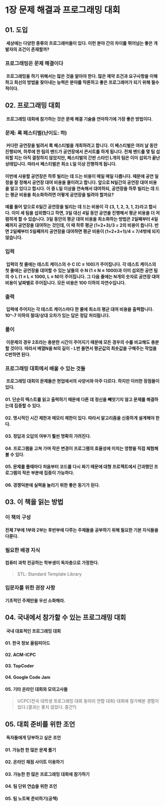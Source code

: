1장 문제 해결과 프로그래밍 대회
=============================

## 01. 도입
#### &nbsp;세상에는 다양한 종류의 프로그래머들이 있다. 이런 분야 간의 차이를 뛰어넘는 좋은 개발자의 조건이 존재할까?

### 프로그래밍은 문제 해결이다
#### &nbsp;프로그래밍을 하기 위해서는 많은 것을 알아야 한다. 많은 제약 조건과 요구사항을 이해하고 최선의 방법을 찾아내는 능력은 분야를 막론하고 좋은 프로그래머가 되기 위해 필수적이다.

## 02. 프로그래밍 대회
#### &nbsp;프로그래밍 대회에 참가하는 것은 문제 해결 기술을 연마하기에 가장 좋은 방법이다.

### 문제: 록 페스티벌(난이도: 하)
#### &nbsp;커다란 공연장을 빌려서 록 페스티벌을 개최하려고 합니다. 이 페스티벌은 여러 날 동안 진행되며, 하루에 한 팀의 밴드가 공연장에서 콘서트를 하게 됩니다. 전체 밴드를 몇 팀 섭외할 지는 아직 결정하지 않았지만, 페스티벌의 간판 스타인 L개의 팀은 이미 섭외가 끝난 상태입니다. 따라서 페스티벌은 최소 L일 이상 진행하게 됩니다.
#### 이번에 사용할 공연장은 하루 빌리는 데 드는 비용이 매일 매일 다릅니다. 때문에 공연 일정을 잘 정해서 공연장 대여 비용을 줄이려고 합니다. 앞으로 N일간의 공연장 대여 비용을 알고 있다고 합시다. 이 중 L일 이상을 연속해서 대여하되, 공연장을 하루 빌리는 데 드는 평균 비용을 최소화하려면 어떻게 공연장을 빌려야 할까요?
#### 예를 들어 앞으로 6일간 공연장을 빌리는 데 드는 비용이 각 {3, 1, 2, 3, 1, 2}라고 합시다. 이미 세 팀을 섭외했다고 하면, 3일 대신 4일 동안 공연을 진행해서 평균 비용을 더 저렴하게 할 수 있습니다. 3일 동안의 평균 대여 비용을 최소화하는 방법은 2일째부터 4일째까지 공연장을 대여하는 것인데, 이 때 하루 평균 (1+2+3)/3 = 2의 비용이 듭니다. 반면 2일째부터 5일째까지 공연장을 대여하면 평균 비용이 (1+2+3+1)/4 = 7/4밖에 되지 않습니다.

### 입력
#### &nbsp;입력의 첫 줄에는 테스트 케이스의 수 C (C ≤ 100)가 주어집니다. 각 테스트 케이스의 첫 줄에는 공연장을 대여할 수 있는 날들의 수 N (1 ≤ N ≤ 1000)과 이미 섭외한 공연 팀의 수 L (1 ≤ L ≤ 1000, L ≤ N)이 주어집니다. 그 다음 줄에는 N개의 숫자로 공연장 대여 비용이 날짜별로 주어집니다. 모든 비용은 100 이하의 자연수입니다.

### 출력
#### &nbsp;입력에 주어지는 각 테스트 케이스마다 한 줄에 최소의 평균 대여 비용을 출력합니다. 10^-7 이하의 절대/상대 오차가 있는 답은 정답 처리됩니다.

### 풀이
#### &nbsp;이문제의 경우 2초라는 충분한 시간이 주어지기 때문에 모든 경우의 수를 비교해도 충분할 것이다. 따라서 배열N을 N의 길이 - L번 돌면서 평균값의 최솟값을 구해주는 작업을 C번하면 된다.

### 프로그래밍 대회에서 배울 수 있는 것들
#### &nbsp;프로그래밍 대회의 문제들은 현업에서의 사양서와 아주 다르다. 하지만 이러한 장점들이 있다.
#### 01. 단순히 텍스트를 읽고 출력하기 때문에 다른 데 정신을 빼앗기지 않고 문제를 해결하는데 집중할 수 있다.
#### 02. 명시적인 시간 제한과 메모리 제한이 있다. 따라서 알고리즘을 신중하게 설계해야 한다.
#### 03. 정답과 오답의 여부가 훨씬 명확히 가려진다.
#### 04. 프로그램을 고쳐 가며 작은 변경이 프로그램의 효율성에 미치는 영향을 직접 체험해 볼 수 있다.
#### 05. 문제를 풀때마다 처음부터 코드를 다시 짜기 때문에 대형 프로젝트에서 간과했던 프로그램의 작은 부분에 집중이 가능하다.
#### 06. 경쟁덕분에 실력을 늘리기 위한 좋은 동기가 된다.

## 03. 이 책을 읽는 방법

### 이 책의 구성
#### 전체 7부에 1부와 2부는 후반부에 다루는 주제들을 공부하기 위해 필요한 기본 지식들을 다룬다.

### 필요한 배경 지식
#### 컴퓨터 과학 전공하는 학부생이 독자층으로 가정한다.
> STL: Standard Template Library

### 입문자를 위한 권장 사항
#### 기초적인 주제만을 우선 소화해라.

## 04. 국내에서 참가할 수 있는 프로그래밍 대회
#### &nbsp;국내 대표적인 프로그래밍 대회
#### 01. 한국 정보 올림피아드
#### 02. ACM-ICPC
#### 03. TopCoder
#### 04. Google Code Jam
#### 05. 기타 온라인 대회와 모의고사들
> UCPC(전국 대학생 프로그래밍 대회 동아리 연합 대회) 대회에 참가해본 경험이 있다.(결과는 좋지 않았다. 중간?)

## 05. 대회 준비를 위한 조언
#### &nbsp;독자들에게 당부하고 싶은 조언
#### 01. 가능한 한 많은 문제 풀기
#### 02. 온라인 채점 사이트 이용하기
#### 03. 가능한 한 많은 프로그래밍 대회에 참가하기
#### 04. 팀 단위 연습을 위한 조언
#### 05. 팀 노트북 준비하기(공책)